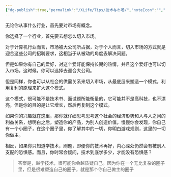 ```yaml
---
{"dg-publish":true,"permalink":"/XLife/Tips/技术与市场/","noteIcon":"","created":"2024-05-22T16:19:03.013+08:00"}
---
```


无论你从事什么行业，首先要对市场有概念。

你选择了一个行业，首先要去想怎么切入市场。

对于计算机行业而言，市场被大公司所占据，对于个人而言，切入市场的方式就是迎合这些公司的招聘要求，这相当于从被动的角度去解决问题。

但是如果你有自己的爱好，对这个爱好能保持长期的热情，并且这个爱好也可以切入市场，这时候，你可以选择去迎合大公司。 

但是同样，你也可以从社会的供需关系来切入市场，从最底层来塑造一个模式，利用复利的原理来扩大这个模式。

这个模式，很可能不是技术书、面试题所能衡量的，它可能并不是高科技，也不漂亮，但是你的目的是让它增长，然后再复制这个模式。

如果你的兴趣就在这里，那你就仔细思考思考这个社会的经济形势和人与人之间的利益关系，想明白之后，塑造你的产品，为别人创造价值。慢慢你会发现，你自己有一个小圈子，在这个圈子里，你了解其中的一切，你明白游戏规则，这里的一切你做主。

相反，如果你只知道学技术，刷题，即便你的技术再好，内心深处仍然会有被别人支配的恐惧感。而且，你时常会疑问，技术到底学多少，才能没有恐惧感？
> 答案是，越学技术，很可能你会越质疑自己。因为你在一个无比复杂的圈子里，但是很难塑造自己的圈子，就是那个你自己做主的圈子